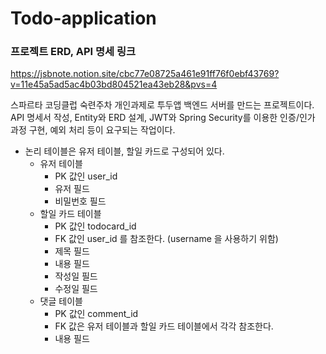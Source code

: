 # Todo-application

### 프로젝트 ERD, API 명세 링크

https://jsbnote.notion.site/cbc77e08725a461e91ff76f0ebf43769?v=11e45a5ad5ac4b03bd804521ea43eb28&pvs=4

스파르타 코딩클럽 숙련주차 개인과제로 투두앱 백엔드 서버를 만드는 프로젝트이다.
API 명세서 작성, Entity와 ERD 설계, JWT와 Spring Security를 이용한 인증/인가 과정 구현, 예외 처리 등이 요구되는 작업이다.

- 논리 테이블은 유저 테이블, 할일 카드로 구성되어 있다.
    - 유저 테이블
        - PK 값인 user_id
        - 유저 필드
        - 비밀번호 필드
    - 할일 카드 테이블
        - PK 값인 todocard_id
        - FK 값인 user_id 를 참조한다. (username 을 사용하기 위함)
        - 제목 필드
        - 내용 필드
        - 작성일 필드
        - 수정일 필드
    - 댓글 테이블
        - PK 값인 comment_id
        - FK 값은 유저 테이블과 할일 카드 테이블에서 각각 참조한다.
        - 내용 필드